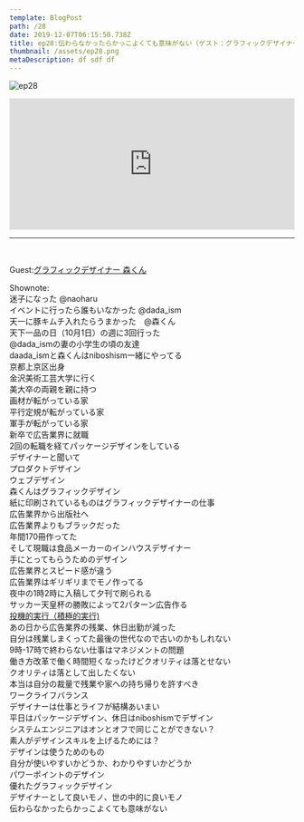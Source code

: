 ```yaml
---  
template: BlogPost  
path: /28
date: 2019-12-07T06:15:50.738Z  
title: ep28:伝わらなかったらかっこよくても意味がない（ゲスト：グラフィックデザイナー森さん）
thumbnail: /assets/ep28.png
metaDescription: df sdf df  
---  
```

![ep28](/assets/ep28.png)  

<iframe src="https://open.spotify.com/embed/episode/6gCBSYyM42qRIEbp7OiVpC" width="100%" height="232" frameBorder="0" allowfullscreen="" allow="autoplay; clipboard-write; encrypted-media; fullscreen; picture-in-picture"></iframe>

***
  
</br>

<p>Guest:<a href="https://www.facebook.com/yuya.mori.35" target="_blank" rel="noreferrer noopener" aria-label="グラフィックデザイナー 森くん (新しいタブで開く)">グラフィックデザイナー 森くん</a></p>
<p>Shownote:<br> 迷子になった @naoharu<br> イベントに行ったら誰もいなかった @dada_ism<br> 天一に豚キムチ入れたらうまかった　@森くん<br> 天下一品の日（10月1日）の週に3回行った<br> @dada_ismの妻の小学生の頃の友達<br> daada_ismと森くんはniboshism一緒にやってる<br> 京都上京区出身<br> 金沢美術工芸大学に行く<br> 美大卒の両親を親に持つ<br> 画材が転がっている家<br> 平行定規が転がっている家<br> 軍手が転がっている家<br> 新卒で広告業界に就職<br> 2回の転職を経てパッケージデザインをしている<br> デザイナーと聞いて<br> プロダクトデザイン<br> ウェブデザイン<br> 森くんはグラフィックデザイン<br> 紙に印刷されているものはグラフィックデザイナーの仕事<br> 広告業界から出版社へ<br> 広告業界よりもブラックだった<br> 年間170冊作ってた<br> そして現職は食品メーカーのインハウスデザイナー<br> 手にとってもらうためのデザイン<br> 広告業界とスピード感が違う<br> 広告業界はギリギリまでモノ作ってる<br> 夜中の1時2時に入稿して夕刊で刷られる<br> サッカー天皇杯の勝敗によって2パターン広告作る<br><a href="https://ja.wikipedia.org/wiki/投機的実行" target="_blank" rel="noreferrer noopener" aria-label=" 投機的実行（積極的実行) (新しいタブで開く)"> 投機的実行（積極的実行)</a><br> あの日から広告業界の残業、休日出勤が減った<br> 自分は残業しまくってた最後の世代なので古いのかもしれない<br> 9時-17時で終わらない仕事はマネジメントの問題<br> 働き方改革で働く時間短くなったけどクオリティは落とせない<br> クオリティは落として出したくない<br> 本当は自分の裁量で残業や家への持ち帰りを許すべき<br> ワークライフバランス<br> デザイナーは仕事とライフが結構あいまい<br> 平日はパッケージデザイン、休日はniboshismでデザイン<br> システムエンジニアはオンとオフで同じことができない？<br> 素人がデザインスキルを上げるためには？<br> デザインは使うためのもの<br> 自分が使いやすいかどうか、わかりやすいかどうか<br> パワーポイントのデザイン<br> 優れたグラフィックデザイン<br> デザイナーとして良いモノ、世の中的に良いモノ<br> 伝わらなかったらかっこよくても意味がない</p>